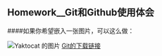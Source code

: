 ## Homework__Git和Github使用体会
####如果你希望嵌入一张图片，可以这么做：
 
![Yaktocat 的图片](https://octodex.github.com/images/yaktocat.png)
[Git的下载链接](https://git-scm.com/)
